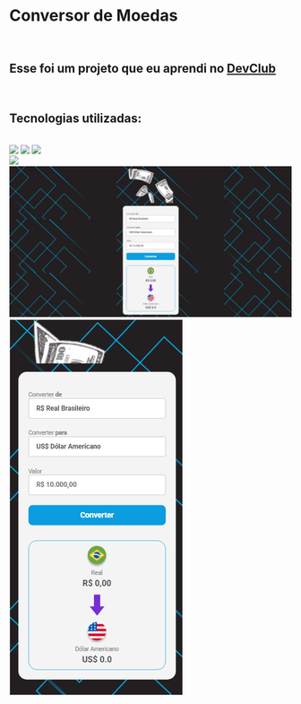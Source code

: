 <h1>Conversor de Moedas</h1>
<br>
<h2>Esse foi um projeto que eu aprendi no <a href="https://rodolfomori.com.br/devclub">DevClub</a></h2>
<br>
<h2>Tecnologias utilizadas:</h2>
<br>
<img  width="50px" src="https://cdn.svgporn.com/logos/css-3.svg"/>
<img  width="50px" src="https://cdn.svgporn.com/logos/html-5.svg" />
<img  width="50px" src="https://cdn.svgporn.com/logos/javascript.svg"/>
<br>
<a href="https://eduardobs1.github.io/conversor-de-moedas/"><img width="70px" src="https://media.istockphoto.com/id/1005918152/pt/foto/3d-rendering-golden-dollar-sign-isolated-on-white-background.jpg?s=612x612&w=0&k=20&c=htvqrt0Gs2chz7vbVvyqs7td4e63cWUURd4QLlJqBww="></a>
<img src="https://github.com/eduardobs1/conversor-de-moedas/blob/main/assets/desktop.png?raw=true"/>
<img src="https://github.com/eduardobs1/conversor-de-moedas/blob/main/assets/mobile.png?raw=true"/>
